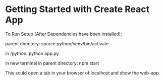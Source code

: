 # Getting Started with Create React App

To Run Setup (After Dependencies have been installed):

parent directory: source python/venv/bin/activate

in /python: python app.py

in new terminal in parent directory: npm start


This sould open a tab in your browser of localhost and show the web-app
